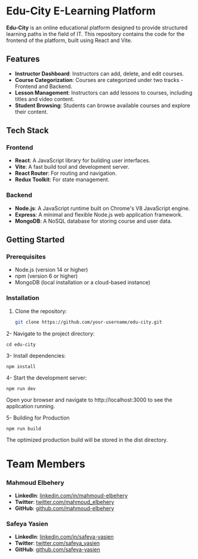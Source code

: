 # Edu-City E-Learning Platform

**Edu-City** is an online educational platform designed to provide structured learning paths in the field of IT. This repository contains the code for the frontend of the platform, built using React and Vite.

## Features

- **Instructor Dashboard**: Instructors can add, delete, and edit courses.
- **Course Categorization**: Courses are categorized under two tracks - Frontend and Backend.
- **Lesson Management**: Instructors can add lessons to courses, including titles and video content.
- **Student Browsing**: Students can browse available courses and explore their content.

## Tech Stack

### Frontend
- **React**: A JavaScript library for building user interfaces.
- **Vite**: A fast build tool and development server.
- **React Router**: For routing and navigation.
- **Redux Toolkit**: For state management.

### Backend
- **Node.js**: A JavaScript runtime built on Chrome's V8 JavaScript engine.
- **Express**: A minimal and flexible Node.js web application framework.
- **MongoDB**: A NoSQL database for storing course and user data.

## Getting Started

### Prerequisites

- Node.js (version 14 or higher)
- npm (version 6 or higher)
- MongoDB (local installation or a cloud-based instance)


### Installation

1. Clone the repository:
   ```bash
   git clone https://github.com/your-username/edu-city.git
   ```

2- Navigate to the project directory:
  ```
  cd edu-city
  ```

3- Install dependencies:
  ```
  npm install
  ```

4- Start the development server:
  ```
  npm run dev
  ```
Open your browser and navigate to http://localhost:3000 to see the application running.



5- Building for Production

  ```
  npm run build
  ```
The optimized production build will be stored in the dist directory.

# Team Members

### Mahmoud Elbehery

- **LinkedIn**: [linkedin.com/in/mahmoud-elbehery](https://www.linkedin.com/in/mahmoud-elbehery)
- **Twitter**: [twitter.com/mahmoud_elbehery](https://www.twitter.com/mahmoud_elbehery)
- **GitHub**: [github.com/mahmoud-elbehery](https://www.github.com/mahmoud-elbehery)

### Safeya Yasien

- **LinkedIn**: [linkedin.com/in/safeya-yasien](https://www.linkedin.com/in/safeya-yasien)
- **Twitter**: [twitter.com/safeya_yasien](https://www.twitter.com/safeya_yasien)
- **GitHub**: [github.com/safeya-yasien](https://www.github.com/safeya-yasien)
